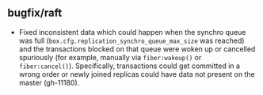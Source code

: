 ## bugfix/raft

* Fixed inconsistent data which could happen when the synchro queue was full
  (`box.cfg.replication_synchro_queue_max_size` was reached) and the
  transactions blocked on that queue were woken up or cancelled spuriously (for
  example, manually via `fiber:wakeup()` or `fiber:cancel()`). Specifically,
  transactions could get committed in a wrong order or newly joined replicas
  could have data not present on the master (gh-11180).
